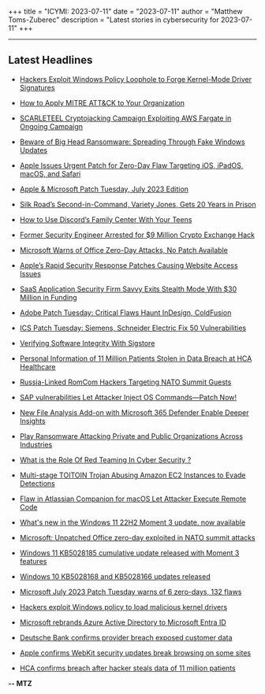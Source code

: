 +++
title = "ICYMI: 2023-07-11"
date = "2023-07-11"
author = "Matthew Toms-Zuberec"
description = "Latest stories in cybersecurity for 2023-07-11"
+++

---------------------------------------------------------------------------
## Latest Headlines
- [Hackers Exploit Windows Policy Loophole to Forge Kernel-Mode Driver Signatures](https://thehackernews.com/2023/07/hackers-exploit-windows-policy-loophole.html)

- [How to Apply MITRE ATT&CK to Your Organization](https://thehackernews.com/2023/07/how-to-apply-mitre-att-to-your.html)

- [SCARLETEEL Cryptojacking Campaign Exploiting AWS Fargate in Ongoing Campaign](https://thehackernews.com/2023/07/scarleteel-cryptojacking-campaign.html)

- [Beware of Big Head Ransomware: Spreading Through Fake Windows Updates](https://thehackernews.com/2023/07/beware-of-big-head-ransomware-spreading.html)

- [Apple Issues Urgent Patch for Zero-Day Flaw Targeting iOS, iPadOS, macOS, and Safari](https://thehackernews.com/2023/07/apple-issues-urgent-patch-for-zero-day.html)

- [Apple & Microsoft Patch Tuesday, July 2023 Edition](https://krebsonsecurity.com/2023/07/apple-microsoft-patch-tuesday-july-2023-edition/)

- [Silk Road’s Second-in-Command, Variety Jones, Gets 20 Years in Prison](https://www.wired.com/story/silk-road-variety-jones-sentencing/)

- [How to Use Discord’s Family Center With Your Teens](https://www.wired.com/story/how-to-use-discord-family-center-child-safety/)

- [Former Security Engineer Arrested for $9 Million Crypto Exchange Hack](https://www.securityweek.com/former-security-engineer-arrested-for-9-million-crypto-exchange-hack/)

- [Microsoft Warns of Office Zero-Day Attacks, No Patch Available](https://www.securityweek.com/microsoft-warns-of-office-zero-day-attacks-no-patch-available/)

- [Apple’s Rapid Security Response Patches Causing Website Access Issues](https://www.securityweek.com/apples-rapid-security-response-patches-are-breaking-websites/)

- [SaaS Application Security Firm Savvy Exits Stealth Mode With $30 Million in Funding](https://www.securityweek.com/saas-application-security-firm-savvy-exits-stealth-mode-with-30-million-in-funding/)

- [Adobe Patch Tuesday: Critical Flaws Haunt InDesign, ColdFusion](https://www.securityweek.com/adobe-patch-tuesday-critical-flaws-haunt-indesign-coldfusion/)

- [ICS Patch Tuesday: Siemens, Schneider Electric Fix 50 Vulnerabilities](https://www.securityweek.com/ics-patch-tuesday-siemens-schneider-electric-fix-50-vulnerabilities/)

- [Verifying Software Integrity With Sigstore](https://www.securityweek.com/verifying-software-integrity-with-sigstore/)

- [Personal Information of 11 Million Patients Stolen in Data Breach at HCA Healthcare](https://www.securityweek.com/personal-information-of-11-million-patients-stolen-in-data-breach-at-hca-healthcare/)

- [Russia-Linked RomCom Hackers Targeting NATO Summit Guests](https://www.securityweek.com/russia-linked-romcom-hackers-targeting-nato-summit-guests/)

- [SAP vulnerabilities Let Attacker Inject OS Commands—Patch Now!](https://cybersecuritynews.com/sap-vulnerabilities/)

- [New File Analysis Add-on with Microsoft 365 Defender Enable Deeper Insights](https://cybersecuritynews.com/file-analysis-with-microsoft-365-defender/)

- [Play Ransomware Attacking Private and Public Organizations Across Industries](https://cybersecuritynews.com/play-ransomware-attacking-organizations/)

- [What is the Role Of Red Teaming In Cyber Security ?](https://cybersecuritynews.com/red-teaming-in-cyber-security/)

- [Multi-stage TOITOIN Trojan Abusing Amazon EC2 Instances to Evade Detections](https://cybersecuritynews.com/toitoin-amazon-ec2-instances/)

- [Flaw in Atlassian Companion for macOS Let Attacker Execute Remote Code](https://cybersecuritynews.com/atlassian-companion-macos/)

- [What's new in the Windows 11 22H2 Moment 3 update, now available](https://www.bleepingcomputer.com/news/microsoft/whats-new-in-the-windows-11-22h2-moment-3-update-now-available/)

- [Microsoft: Unpatched Office zero-day exploited in NATO summit attacks](https://www.bleepingcomputer.com/news/security/microsoft-unpatched-office-zero-day-exploited-in-nato-summit-attacks/)

- [Windows 11 KB5028185 cumulative update released with Moment 3 features](https://www.bleepingcomputer.com/news/microsoft/windows-11-kb5028185-cumulative-update-released-with-moment-3-features/)

- [Windows 10 KB5028168 and KB5028166 updates released](https://www.bleepingcomputer.com/news/microsoft/windows-10-kb5028168-and-kb5028166-updates-released/)

- [Microsoft July 2023 Patch Tuesday warns of 6 zero-days, 132 flaws](https://www.bleepingcomputer.com/news/microsoft/microsoft-july-2023-patch-tuesday-warns-of-6-zero-days-132-flaws/)

- [Hackers exploit Windows policy to load malicious kernel drivers](https://www.bleepingcomputer.com/news/security/hackers-exploit-windows-policy-to-load-malicious-kernel-drivers/)

- [Microsoft rebrands Azure Active Directory to Microsoft Entra ID](https://www.bleepingcomputer.com/news/microsoft/microsoft-rebrands-azure-active-directory-to-microsoft-entra-id/)

- [Deutsche Bank confirms provider breach exposed customer data](https://www.bleepingcomputer.com/news/security/deutsche-bank-confirms-provider-breach-exposed-customer-data/)

- [Apple confirms WebKit security updates break browsing on some sites](https://www.bleepingcomputer.com/news/security/apple-confirms-webkit-security-updates-break-browsing-on-some-sites/)

- [HCA confirms breach after hacker steals data of 11 million patients](https://www.bleepingcomputer.com/news/security/hca-confirms-breach-after-hacker-steals-data-of-11-million-patients/)

**-- MTZ**